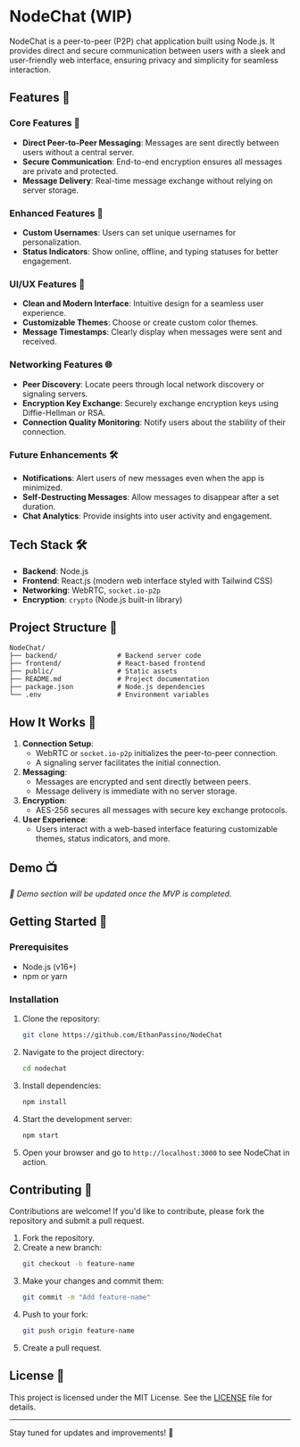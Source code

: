 # NodeChat (WIP)

NodeChat is a peer-to-peer (P2P) chat application built using Node.js. It provides direct and secure communication between users with a sleek and user-friendly web interface, ensuring privacy and simplicity for seamless interaction.

## Features 🎯

### Core Features 🚀
- **Direct Peer-to-Peer Messaging**: Messages are sent directly between users without a central server.
- **Secure Communication**: End-to-end encryption ensures all messages are private and protected.
- **Message Delivery**: Real-time message exchange without relying on server storage.

### Enhanced Features 🌟
- **Custom Usernames**: Users can set unique usernames for personalization.
- **Status Indicators**: Show online, offline, and typing statuses for better engagement.

### UI/UX Features 🎨
- **Clean and Modern Interface**: Intuitive design for a seamless user experience.
- **Customizable Themes**: Choose or create custom color themes.
- **Message Timestamps**: Clearly display when messages were sent and received.

### Networking Features 🌐
- **Peer Discovery**: Locate peers through local network discovery or signaling servers.
- **Encryption Key Exchange**: Securely exchange encryption keys using Diffie-Hellman or RSA.
- **Connection Quality Monitoring**: Notify users about the stability of their connection.

### Future Enhancements 🛠️
- **Notifications**: Alert users of new messages even when the app is minimized.
- **Self-Destructing Messages**: Allow messages to disappear after a set duration.
- **Chat Analytics**: Provide insights into user activity and engagement.

## Tech Stack 🛠️
- **Backend**: Node.js
- **Frontend**: React.js (modern web interface styled with Tailwind CSS)
- **Networking**: WebRTC, `socket.io-p2p`
- **Encryption**: `crypto` (Node.js built-in library)

## Project Structure 📂

```
NodeChat/
├── backend/               # Backend server code
├── frontend/              # React-based frontend
├── public/                # Static assets
├── README.md              # Project documentation
├── package.json           # Node.js dependencies
└── .env                   # Environment variables
```

## How It Works 🔧
1. **Connection Setup**:
   - WebRTC or `socket.io-p2p` initializes the peer-to-peer connection.
   - A signaling server facilitates the initial connection.
2. **Messaging**:
   - Messages are encrypted and sent directly between peers.
   - Message delivery is immediate with no server storage.
3. **Encryption**:
   - AES-256 secures all messages with secure key exchange protocols.
4. **User Experience**:
   - Users interact with a web-based interface featuring customizable themes, status indicators, and more.

## Demo 📺
_🚧 Demo section will be updated once the MVP is completed._

## Getting Started 🏁

### Prerequisites
- Node.js (v16+)
- npm or yarn

### Installation
1. Clone the repository:
   ```bash
   git clone https://github.com/EthanPassino/NodeChat
   ```
2. Navigate to the project directory:
   ```bash
   cd nodechat
   ```
3. Install dependencies:
   ```bash
   npm install
   ```
4. Start the development server:
   ```bash
   npm start
   ```
5. Open your browser and go to `http://localhost:3000` to see NodeChat in action.

## Contributing 🤝
Contributions are welcome! If you'd like to contribute, please fork the repository and submit a pull request.

1. Fork the repository.
2. Create a new branch:
   ```bash
   git checkout -b feature-name
   ```
3. Make your changes and commit them:
   ```bash
   git commit -m "Add feature-name"
   ```
4. Push to your fork:
   ```bash
   git push origin feature-name
   ```
5. Create a pull request.

## License 📜
This project is licensed under the MIT License. See the [LICENSE](LICENSE) file for details.

---

Stay tuned for updates and improvements! 🚀
